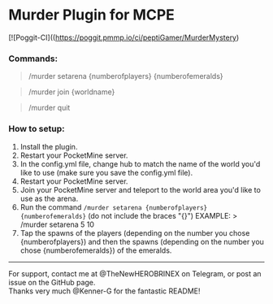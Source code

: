 # Murder Plugin for MCPE
[![Poggit-CI]((https://poggit.pmmp.io/ci/peptiGamer/MurderMystery)


### Commands:

> /murder setarena {numberofplayers} {numberofemeralds}

> /murder join {worldname}

> /murder quit

### How to setup:

1. Install the plugin.
2. Restart your PocketMine server.
3. In the config.yml file, change hub to match the name of the world you'd like to use (make sure you save the config.yml file).
4. Restart your PocketMine server.
5. Join your PocketMine server and teleport to the world area you'd like to use as the arena.
6. Run the command `/murder setarena {numberofplayers} {numberofemeralds}` (do not include the braces "{}")
EXAMPLE: > /murder setarena 5 10  
7. Tap the spawns of the players (depending on the number you chose {numberofplayers}) and then the spawns (depending on the number you chose {numberofemeralds}) of the emeralds.

---

For support, contact me at @TheNewHEROBRINEX on Telegram, or post an issue on the GitHub page.  
Thanks very much @Kenner-G for the fantastic README!
